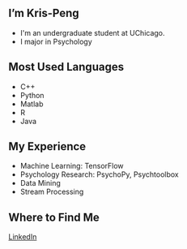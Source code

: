## I’m Kris-Peng
- I'm an undergraduate student at UChicago.
- I major in Psychology

## Most Used Languages
- C++
- Python
- Matlab
- R
- Java

## My Experience
- Machine Learning: TensorFlow
- Psychology Research: PsychoPy, Psychtoolbox
- Data Mining
- Stream Processing

## Where to Find Me
[LinkedIn](www.linkedin.com/in/wanxin-peng)



